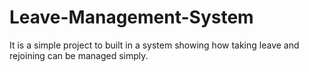 # Leave-Management-System
It is a simple project to built in a system showing how taking leave and rejoining can be managed simply.

